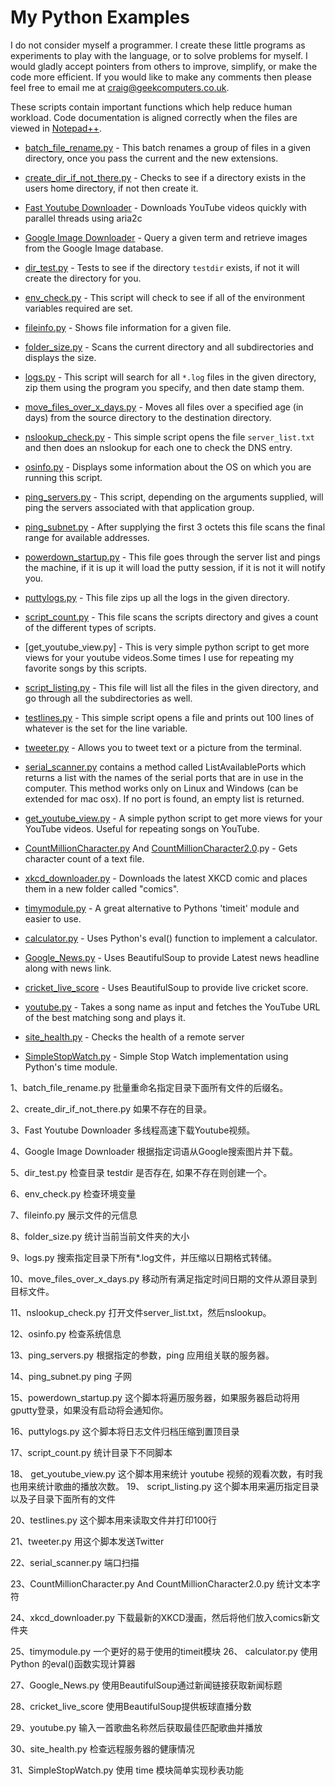 
# My Python Examples

I do not consider myself a programmer. I create these little programs as experiments to play with the language, or to solve problems for myself. I would gladly accept pointers from others to improve, simplify, or make the code more efficient. If you would like to make any comments then please feel free to email me at craig@geekcomputers.co.uk.

These scripts contain important functions which help reduce human workload.
Code documentation is aligned correctly when the files are viewed in [Notepad++](https://notepad-plus-plus.org/).

- [batch_file_rename.py](https://github.com/geekcomputers/Python/blob/master/batch_file_rename.py) - This batch renames a group of files in a given directory, once you pass the current and the new extensions.

- [create_dir_if_not_there.py](https://github.com/geekcomputers/Python/blob/master/create_dir_if_not_there.py) - Checks to see if a directory exists in the users home directory, if not then create it.

- [Fast Youtube Downloader](https://github.com/geekcomputers/Python/blob/master/youtube-downloader%20fast.py) - Downloads YouTube videos quickly with parallel threads using aria2c

- [Google Image Downloader](https://github.com/geekcomputers/Python/tree/master/Google%20Image%20Downloader) - Query a given term and retrieve images from the Google Image database.

- [dir_test.py](https://github.com/geekcomputers/Python/blob/master/dir_test.py) - Tests to see if the directory `testdir` exists, if not it will create the directory for you.

- [env_check.py](https://github.com/geekcomputers/Python/blob/master/env_check.py) - This script will check to see if all of the environment variables required are set.

- [fileinfo.py](https://github.com/geekcomputers/Python/blob/master/fileinfo.py) - Shows file information for a given file.

- [folder_size.py](https://github.com/geekcomputers/Python/blob/master/folder_size.py) - Scans the current directory and all subdirectories and displays the size.

- [logs.py](https://github.com/geekcomputers/Python/blob/master/logs.py) - This script will search for all `*.log` files in the given directory, zip them using the program you specify, and then date stamp them.

- [move_files_over_x_days.py](https://github.com/geekcomputers/Python/blob/master/move_files_over_x_days.py) - Moves all files over a specified age (in days) from the source directory to the destination directory.

- [nslookup_check.py](https://github.com/geekcomputers/Python/blob/master/nslookup_check.py) - This simple script opens the file `server_list.txt` and then does an nslookup for each one to check the DNS entry.

- [osinfo.py](https://github.com/geekcomputers/Python/blob/master/osinfo.py) - Displays some information about the OS on which you are running this script.

- [ping_servers.py](https://github.com/geekcomputers/Python/blob/master/ping_servers.py) - This script, depending on the arguments supplied, will ping the servers associated with that application group.

- [ping_subnet.py](https://github.com/geekcomputers/Python/blob/master/ping_subnet.py) - After supplying the first 3 octets this file scans the final range for available addresses.

- [powerdown_startup.py](https://github.com/geekcomputers/Python/blob/master/powerdown_startup.py) - This file goes through the server list and pings the machine, if it is up it will load the putty session, if it is not it will notify you.

- [puttylogs.py](https://github.com/geekcomputers/Python/blob/master/puttylogs.py) -  This file zips up all the logs in the given directory.

- [script_count.py](https://github.com/geekcomputers/Python/blob/master/script_count.py) - This file scans the scripts directory and gives a count of the different types of scripts.

- [get_youtube_view.py] - This is very simple python script to get more views for your youtube videos.Some times I use for repeating my favorite songs by this scripts.

- [script_listing.py](https://github.com/geekcomputers/Python/blob/master/script_listing.py) - This file will list all the files in the given directory, and go through all the subdirectories as well.

- [testlines.py](https://github.com/geekcomputers/Python/blob/master/testlines.py) - This simple script opens a file and prints out 100 lines of whatever is the set for the line variable.

- [tweeter.py](https://github.com/geekcomputers/Python/blob/master/tweeter.py) - Allows you to tweet text or a picture from the terminal.

- [serial_scanner.py](https://github.com/geekcomputers/Python/blob/master/serial_scanner.py) contains a method called ListAvailablePorts which returns a list with the names of the serial ports that are in use in the computer. This method works only on Linux and Windows (can be extended for mac osx). If no port is found, an empty list is returned.

- [get_youtube_view.py](https://github.com/geekcomputers/Python/blob/master/get_youtube_view.py) - A simple python script to get more views for your YouTube videos. Useful for repeating songs on YouTube.

- [CountMillionCharacter.py](https://github.com/geekcomputers/Python/blob/master/CountMillionCharacter.py) And [CountMillionCharacter2.0](https://github.com/geekcomputers/Python/blob/master/CountMillionCharacters-2.0.py).py - Gets character count of a text file.

- [xkcd_downloader.py](https://github.com/geekcomputers/Python/blob/master/xkcd_downloader.py) - Downloads the latest XKCD comic and places them in a new folder called "comics".

- [timymodule.py](https://github.com/geekcomputers/Python/blob/master/timymodule.py) - A great alternative to Pythons 'timeit' module and easier to use.

- [calculator.py](https://github.com/geekcomputers/Python/blob/master/calculator.py) - Uses Python's eval() function to implement a calculator.

- [Google_News.py](https://github.com/geekcomputers/Python/blob/master/Google_News.py) - Uses BeautifulSoup to provide Latest news headline along with news link.

- [cricket_live_score](https://github.com/geekcomputers/Python/blob/master/Cricket_score.py) - Uses BeautifulSoup to provide live cricket score.

- [youtube.py](https://github.com/geekcomputers/Python/blob/master/youtube.py) - Takes a song name as input and fetches the YouTube URL of the best matching song and plays it.  

- [site_health.py](https://github.com/geekcomputers/Python/blob/master/site_health.py) - Checks the health of a remote server

- [SimpleStopWatch.py](https://github.com/geekcomputers/Python/blob/master/SimpleStopWatch.py) - Simple Stop Watch implementation using Python's time module.













1、batch_file_rename.py 批量重命名指定目录下面所有文件的后缀名。

2、create_dir_if_not_there.py 如果不存在的目录。

3、Fast Youtube Downloader 多线程高速下载Youtube视频。

4、Google Image Downloader 根据指定词语从Google搜索图片并下载。

5、dir_test.py 检查目录 testdir 是否存在, 如果不存在则创建一个。

6、env_check.py 检查环境变量

7、fileinfo.py 展示文件的元信息

8、folder_size.py 统计当前当前文件夹的大小

9、logs.py  搜索指定目录下所有*.log文件，并压缩以日期格式转储。

10、move_files_over_x_days.py  移动所有满足指定时间日期的文件从源目录到目标文件。

11、nslookup_check.py 打开文件server_list.txt，然后nslookup。

12、osinfo.py 检查系统信息

13、ping_servers.py 根据指定的参数，ping 应用组关联的服务器。

14、ping_subnet.py ping 子网

15、powerdown_startup.py 这个脚本将遍历服务器，如果服务器启动将用gputty登录，如果没有启动将会通知你。

16、puttylogs.py 这个脚本将日志文件归档压缩到置顶目录

17、script_count.py 统计目录下不同脚本

18、 get_youtube_view.py 这个脚本用来统计 youtube 视频的观看次数，有时我也用来统计歌曲的播放次数。
19、 script_listing.py 这个脚本用来遍历指定目录以及子目录下面所有的文件

20、testlines.py 这个脚本用来读取文件并打印100行

21、tweeter.py 用这个脚本发送Twitter

22、serial_scanner.py 端口扫描

23、CountMillionCharacter.py And CountMillionCharacter2.0.py 统计文本字符

24、xkcd_downloader.py 下载最新的XKCD漫画，然后将他们放入comics新文件夹

25、timymodule.py  一个更好的易于使用的timeit模块
26、 calculator.py 使用 Python 的eval()函数实现计算器

27、Google_News.py 使用BeautifulSoup通过新闻链接获取新闻标题

28、cricket_live_score 使用BeautifulSoup提供板球直播分数

29、youtube.py 输入一首歌曲名称然后获取最佳匹配歌曲并播放

30、site_health.py 检查远程服务器的健康情况

31、SimpleStopWatch.py 使用 time 模块简单实现秒表功能
